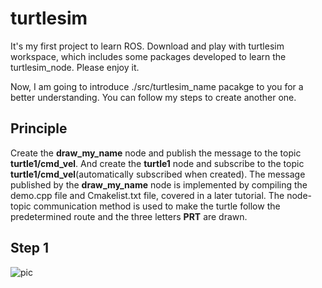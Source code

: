 # turtlesim
It's my first project to learn ROS. Download and play with turtlesim workspace, which includes some packages developed to learn the turtlesim_node. Please enjoy it.

Now, I am going to introduce ./src/turtlesim_name pacakge to you for a better understanding. You can follow my steps to create another one.


## Principle
Create the **draw_my_name** node and publish the message to the topic **turtle1/cmd_vel**. And create the **turtle1** node and subscribe to the topic **turtle1/cmd_vel**(automatically subscribed when created). The message published by the **draw_my_name** node is implemented by compiling the demo.cpp file and Cmakelist.txt file, covered in a later tutorial. The node-topic communication method is used to make the turtle follow the predetermined route and the three letters **PRT** are drawn.


## Step 1
![pic](https://raw.githubusercontent.com/linux-downey/bloc_test/master/picture/Makedown/Makedown.png)
